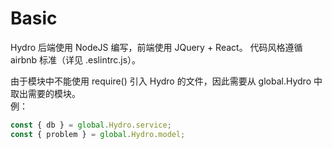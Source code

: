 # Basic

Hydro 后端使用 NodeJS 编写，前端使用 JQuery + React。
代码风格遵循 airbnb 标准（详见 .eslintrc.js）。

由于模块中不能使用 require() 引入 Hydro 的文件，因此需要从 global.Hydro 中取出需要的模块。  
例： 

```js
const { db } = global.Hydro.service;
const { problem } = global.Hydro.model;
```
